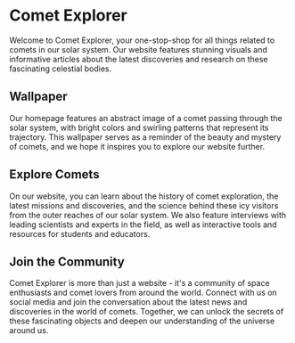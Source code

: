 <!--
Write me markdown content of website with wallpaper:

"An abstract image of a comet passing through the solar system, with bright colors and swirling patterns that represent its trajectory."

The header of the page should not be copy of the text but rather a real content of the website which is using this wallpaper.
-->

<!--font:Poppins-->

# Comet Explorer

Welcome to Comet Explorer, your one-stop-shop for all things related to comets in our solar system. Our website features stunning visuals and informative articles about the latest discoveries and research on these fascinating celestial bodies.

## Wallpaper

Our homepage features an abstract image of a comet passing through the solar system, with bright colors and swirling patterns that represent its trajectory. This wallpaper serves as a reminder of the beauty and mystery of comets, and we hope it inspires you to explore our website further.

## Explore Comets

On our website, you can learn about the history of comet exploration, the latest missions and discoveries, and the science behind these icy visitors from the outer reaches of our solar system. We also feature interviews with leading scientists and experts in the field, as well as interactive tools and resources for students and educators.

## Join the Community

Comet Explorer is more than just a website - it's a community of space enthusiasts and comet lovers from around the world. Connect with us on social media and join the conversation about the latest news and discoveries in the world of comets. Together, we can unlock the secrets of these fascinating objects and deepen our understanding of the universe around us.
